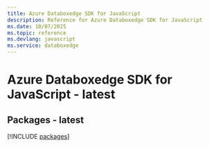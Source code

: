 ```yaml
---
title: Azure Databoxedge SDK for JavaScript
description: Reference for Azure Databoxedge SDK for JavaScript
ms.date: 10/07/2025
ms.topic: reference
ms.devlang: javascript
ms.service: databoxedge
---
```

# Azure Databoxedge SDK for JavaScript - latest
## Packages - latest
[!INCLUDE [packages](databoxedge-index.md)]